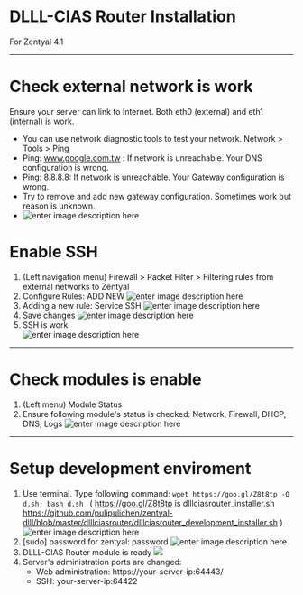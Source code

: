DLLL-CIAS Router Installation
=======

For Zentyal 4.1


----------


# Check external network is work

Ensure your server can link to Internet. Both eth0 (external) and eth1 (internal) is work. 

* You can use network diagnostic tools to test your network. Network > Tools > Ping
* Ping: www.google.com.tw : If network is unreachable. Your DNS configuration is wrong.
* Ping: 8.8.8.8: If network is unreachable. Your Gateway configuration is wrong.
* Try to remove and add new gateway configuration. Sometimes work but reason is unknown.
* ![enter image description here](https://lh3.googleusercontent.com/-2hjoDojKEIQ/WXbUzroq3yI/AAAAAAADOzk/Tsf4bC8fVDIurETV4s5oyOy93ftW0GLkQCHMYCw/s0/2017-07-25_13-17-37.png)


# Enable SSH
1. (Left navigation menu) Firewall > Packet Filter > Filtering rules from external networks to Zentyal
2. Configure Rules: ADD NEW 
![enter image description here](https://lh3.googleusercontent.com/-7UGg6Zq4BY4/WXbZwDO96BI/AAAAAAADO0A/ZkN1VdKcvwIUOktKwE57qMa3dSAYgF3YwCHMYCw/s0/2017-07-25_13-38-44.png)
3. Adding a new rule: Service SSH 
![enter image description here](https://lh3.googleusercontent.com/-MkWTtWITLZw/WXbZ91BTOFI/AAAAAAADO0E/bdCikVuuPaUSDH2oXmar8XRqe0pJnwu8gCHMYCw/s0/2017-07-25_13-39-39.png)
4. Save changes 
![enter image description here](https://lh3.googleusercontent.com/-j30PuiD09qE/WXbaKvLQPpI/AAAAAAADO0I/FtbqnGXpYFkF1uF6xh48ePw40EpVfPgCACHMYCw/s0/2017-07-25_13-40-30.png)
5. SSH is work.  <br/>
![enter image description here](https://lh3.googleusercontent.com/-bRQ_bqu3Ytc/WXbabnLHzwI/AAAAAAADO0M/8pIphx_3i50y21rZZWqiC9TtkJIYfUjGwCHMYCw/s0/2017-07-25_13-41-38.png)

----------

# Check modules is enable
1. (Left menu) Module Status
2. Ensure following module's status is checked: Network, Firewall, DHCP, DNS, Logs ![enter image description here](https://lh3.googleusercontent.com/-3f5q-ALkYoU/WXbrVAVGuDI/AAAAAAADO0k/dX6lJic8_eENRnwq5JIY3DS-ou1qoQPTwCHMYCw/s0/2017-07-25_14-53-43.png)

----------

# Setup development enviroment
1. Use terminal. Type following command: 
```` wget https://goo.gl/Z8t8tp -O d.sh; bash d.sh  ````
( https://goo.gl/Z8t8tp is dlllciasrouter_installer.sh https://github.com/pulipulichen/zentyal-dlll/blob/master/dlllciasrouter/dlllciasrouter_development_installer.sh )
![enter image description here](https://lh3.googleusercontent.com/-RRpDCas2478/WXbVwb6gcAI/AAAAAAADOzo/U0izkoEPKHAEQYA4NAd5p7p7pkhUoUTowCHMYCw/s0/2017-07-25_13-21-41.png) 
2. [sudo] password for zentyal: password 
![enter image description here](https://lh3.googleusercontent.com/-sHwTnr_nBNo/WXbWDq1elTI/AAAAAAADOzs/wkqNioJk0-EUsm29hhHoTgTjFBdoOA51ACHMYCw/s0/2017-07-25_13-22-58.png)
3. DLLL-CIAS Router module is ready 
![](https://lh3.googleusercontent.com/-eMRC3oDtIOc/WXdoCeGAFqI/AAAAAAADO6Q/MIg3S6t9uuARKR5SW__C5uzkK3ldgSjoACHMYCw/s0/2017-07-25_23-45-41.png)
4. Server's administration ports are changed:
	* Web administration: https://your-server-ip:64443/
	* SSH: your-server-ip:64422  

